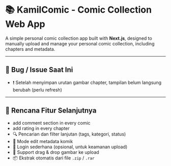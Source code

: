 # 📚 KamilComic - Comic Collection Web App

A simple personal comic collection app built with **Next.js**, designed to manually upload and manage your personal comic collection, including chapters and metadata.

---

## 🐞 Bug / Issue Saat Ini

- ❗ Setelah menyimpan urutan gambar chapter, tampilan belum langsung berubah (perlu refresh)

---

## 🚧 Rencana Fitur Selanjutnya

- add comment section in every comic
- add rating in every chapter
- 🔍 Pencarian dan filter lanjutan (tags, kategori, status)
- 📝 Mode edit metadata komik
- 🔐 Login sederhana (opsional, untuk keamanan upload)
- 📁 Support drag & drop gambar ke upload
- 📦 Ekstrak otomatis dari file `.zip` / `.rar`
